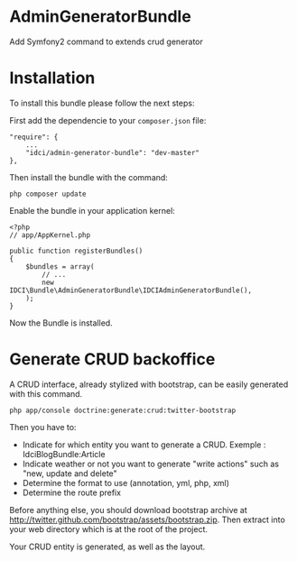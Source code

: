 AdminGeneratorBundle
====================

Add Symfony2 command to extends crud generator

Installation
===========

To install this bundle please follow the next steps:

First add the dependencie to your `composer.json` file:

    "require": {
        ...
        "idci/admin-generator-bundle": "dev-master"
    },

Then install the bundle with the command:

    php composer update

Enable the bundle in your application kernel:

    <?php
    // app/AppKernel.php

    public function registerBundles()
    {
        $bundles = array(
            // ...
            new IDCI\Bundle\AdminGeneratorBundle\IDCIAdminGeneratorBundle(),
        );
    }

Now the Bundle is installed.

Generate CRUD backoffice
========================

A CRUD interface, already stylized with bootstrap, can be easily generated with this command.

    php app/console doctrine:generate:crud:twitter-bootstrap

Then you have to:

   * Indicate for which entity you want to generate a CRUD.
   Exemple : IdciBlogBundle:Article
   * Indicate weather or not you want to generate "write actions" such as "new, update and delete"
   * Determine the format to use (annotation, yml, php, xml)
   * Determine the route prefix

Before anything else, you should download bootstrap archive at http://twitter.github.com/bootstrap/assets/bootstrap.zip.
Then extract into your web directory which is at the root of the project.

Your CRUD entity is generated, as well as the layout.